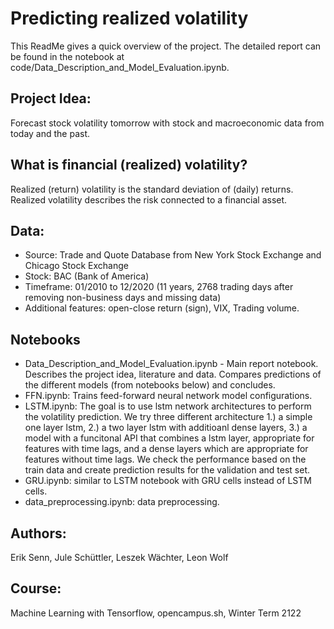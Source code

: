 # Predicting realized volatility
This ReadMe gives a quick overview of the project.
The detailed report can be found in the notebook at code/Data_Description_and_Model_Evaluation.ipynb.

## Project Idea: 
Forecast stock volatility tomorrow with stock and macroeconomic data from today and the past.

## What is financial (realized) volatility?
Realized (return) volatility is the standard deviation of (daily) returns. Realized volatility describes the risk connected to a financial asset.

## Data:
*   Source: Trade and Quote Database from New York Stock Exchange and Chicago Stock Exchange
*   Stock: BAC (Bank of America)
* Timeframe: 01/2010 to 12/2020 (11 years, 2768 trading days after removing non-business days and missing data)
* 	Additional features: open-close return (sign), VIX, Trading volume.

## Notebooks
* Data_Description_and_Model_Evaluation.ipynb - Main report notebook.
Describes the project idea, literature and data. Compares predictions of the different models (from notebooks below) and concludes.
* FFN.ipynb: Trains feed-forward neural network model configurations.
* LSTM.ipynb: 
The goal is to use lstm network architectures to perform the volatility prediction. 
We try three different architecture 1.) a simple one layer lstm, 2.) a two layer lstm with additioanl dense layers, 
3.) a model with a funcitonal API that combines a lstm layer, appropriate for features with time lags, and a dense layers which
are appropriate for features without time lags.
We check the performance based on the train data and create prediction results for the validation and test set.
* GRU.ipynb: similar to LSTM notebook with GRU cells instead of LSTM cells.
* data_preprocessing.ipynb: data preprocessing.

## Authors:
Erik Senn, Jule Schüttler, Leszek Wächter, Leon Wolf

## Course:
Machine Learning with Tensorflow, opencampus.sh, Winter Term 2122

